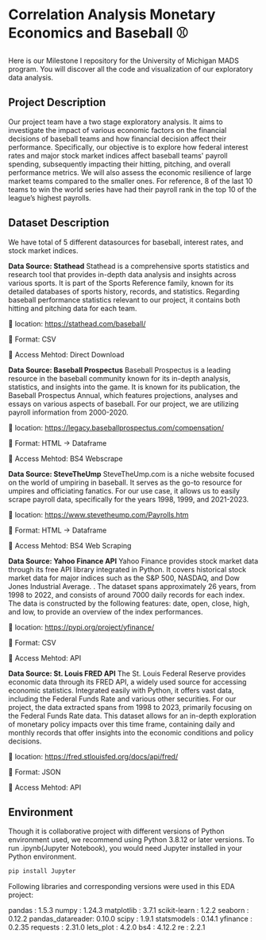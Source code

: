 
# Correlation Analysis Monetary Economics and Baseball :baseball:
Here is our Milestone I repository for the University of Michigan MADS program. You will discover all the code and visualization of our exploratory data analysis.

## Project Description
Our project team have a two stage exploratory analysis. It aims to investigate the impact of various economic factors on the financial decisions of baseball teams and how financial decision affect their performance. Specifically, our objective is to explore how federal interest rates and major stock market indices affect baseball teams' payroll spending, subsequently impacting their hitting, pitching, and overall performance metrics. We will also assess the economic resilience of large market teams compared to the smaller ones. For reference, 8 of the last 10 teams to win the world series have had their payroll rank in the top 10 of the league’s highest payrolls. 

## Dataset Description
We have total of 5 different datasources for baseball, interest rates, and stock market indices.

**Data Source: Stathead** 
Stathead is a comprehensive sports statistics and research tool that provides in-depth data analysis and insights across various sports. It is part of the Sports Reference family, known for its detailed databases of sports history, records, and statistics. Regarding baseball performance statistics relevant to our project, it contains both hitting and pitching data for each team.

:triangular_flag_on_post: location: https://stathead.com/baseball/

:card_index: Format: CSV

:key: Access Mehtod: Direct Download

**Data Source: Baseball Prospectus**
Baseball Prospectus is a leading resource in the baseball community known for its in-depth analysis, statistics, and insights into the game. It is known for its publication, the Baseball Prospectus Annual, which features projections, analyses and essays on various aspects of baseball. For our project, we are utilizing payroll information from 2000-2020.

:triangular_flag_on_post: location: https://legacy.baseballprospectus.com/compensation/

:card_index: Format: HTML -> Dataframe

:key: Access Mehtod: BS4 Webscrape


**Data Source: SteveTheUmp**
SteveTheUmp.com is a niche website focused on the world of umpiring in baseball. It serves as the go-to resource for umpires and officiating fanatics. For our use case, it allows us to easily scrape payroll data, specifically for the years 1998, 1999, and 2021-2023.

:triangular_flag_on_post: location: https://www.stevetheump.com/Payrolls.htm

:card_index: Format: HTML -> Dataframe

:key: Access Mehtod: BS4 Web Scraping


**Data Source: Yahoo Finance API**
Yahoo Finance provides stock market data through its free API library integrated in Python. It covers historical stock market data for major indices such as the S&P 500, NASDAQ, and Dow Jones Industrial Average. . The dataset spans approximately 26 years, from 1998 to 2022, and consists of around 7000 daily records for each index. The data is constructed by the following features: date, open, close, high, and low, to provide an overview of the index performances.

:triangular_flag_on_post: location: https://pypi.org/project/yfinance/

:card_index: Format: CSV

:key: Access Mehtod: API

**Data Source: St. Louis FRED API**
The St. Louis Federal Reserve provides economic data through its FRED API, a widely used source for accessing economic statistics. Integrated easily with Python, it offers vast data, including the Federal Funds Rate and various other securities. For our project, the data extracted spans from 1998 to 2023, primarily focusing on the Federal Funds Rate data. This dataset allows for an in-depth exploration of monetary policy impacts over this time frame, containing daily and monthly records that offer insights into the economic conditions and policy decisions.

:triangular_flag_on_post: location: https://fred.stlouisfed.org/docs/api/fred/

:card_index: Format: JSON

:key: Access Mehtod: API

## Environment
Though it is collaborative project with different versions of Python environment used, we recommend using Python 3.8.12 or later versions. To run .ipynb(Jupyter Notebook), you would need Jupyter installed in your Python environment.

``` bash
pip install Jupyter
```

Following libraries and corresponding versions were used in this EDA project:

pandas           : 1.5.3
numpy            : 1.24.3
matplotlib       : 3.7.1
scikit-learn     : 1.2.2
seaborn          : 0.12.2
pandas_datareader: 0.10.0
scipy            : 1.9.1
statsmodels      : 0.14.1
yfinance         : 0.2.35
requests         : 2.31.0
lets_plot        : 4.2.0
bs4              : 4.12.2
re               : 2.2.1